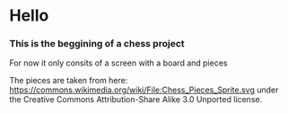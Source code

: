 # Hello
### This is the beggining of a chess project
For now it only consits of a screen with a board and pieces

The pieces are taken from here: https://commons.wikimedia.org/wiki/File:Chess_Pieces_Sprite.svg under the Creative Commons Attribution-Share Alike 3.0 Unported license.